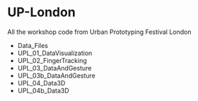 UP-London
=========

All the workshop code from Urban Prototyping Festival London

* Data_Files
* UPL_01_DataVisualization
* UPL_02_FingerTracking
* UPL_03_DataAndGesture
* UPL_03b_DataAndGesture
* UPL_04_Data3D
* UPL_04b_Data3D
